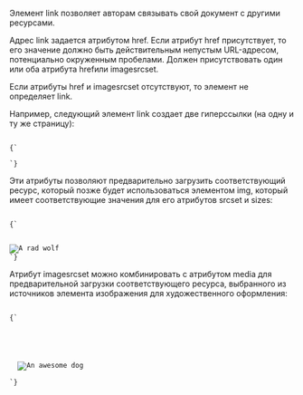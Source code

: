 <p>
 	Элемент <LE>link</LE> позволяет авторам связывать свой документ с другими ресурсами.
</p>

<p>
	Адрес <LE>link</LE> задается атрибутом <LA>href</LA>. Если атрибут <LA>href</LA> присутствует, то его значение должно быть действительным непустым URL-адресом, потенциально окруженным пробелами. Должен присутствовать один или оба атрибута <LA>href</LA>или <LA>imagesrcset</LA>.
</p>

<p>
	Если атрибуты <LA>href</LA> и <LA>imagesrcset</LA> отсутствуют, то элемент не определяет <LE>link</LE>.
</p>

<ExampleBox>

Например, следующий элемент <LE>link</LE> создает две гиперссылки (на одну и ту же страницу):

<Code>
{`
<link rel="author license" href="/about">
`}
</Code>

</ExampleBox>

<ExampleBox>

Эти атрибуты позволяют предварительно загрузить соответствующий ресурс, который позже будет использоваться элементом <LE>img</LE>, который имеет соответствующие значения для его атрибутов <LA>srcset</LA> и <LA>sizes</LA>:

<Code>
{`
<link rel="preload" as="image"
      imagesrcset="wolf_400px.jpg 400w, wolf_800px.jpg 800w, wolf_1600px.jpg 1600w"
      imagesizes="50vw">
<!-- ... Чуть позднее или имеет динамический характер ... -->
<img src="wolf.jpg" alt="A rad wolf"
     srcset="wolf_400px.jpg 400w, wolf_800px.jpg 800w, wolf_1600px.jpg 1600w"
     sizes="50vw">
`}
</Code>

</ExampleBox>

<ExampleBox>

Атрибут <LA>imagesrcset</LA> можно комбинировать с атрибутом <LA>media</LA> для предварительной загрузки соответствующего ресурса, выбранного из источников элемента изображения для художественного оформления:

<Code>
{`
<link rel="preload" as="image"
      imagesrcset="dog-cropped-1x.jpg, dog-cropped-2x.jpg 2x"
      media="(max-width: 800px)">
<link rel="preload" as="image"
      imagesrcset="dog-wide-1x.jpg, dog-wide-2x.jpg 2x"
      media="(min-width: 801px)">
<!-- ... Чуть позднее или имеет динамический характер ... -->
<picture>
  <source srcset="dog-cropped-1x.jpg, dog-cropped-2x.jpg 2x"
          media="(max-width: 800px)">
  <img src="dog-wide-1x.jpg" srcset="dog-wide-2x.jpg 2x"
       alt="An awesome dog">
</picture>
`}
</Code>

</ExampleBox>








